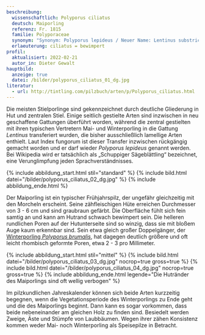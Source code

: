 ```yaml
---
beschreibung:
  wissenschaftlich: Polyporus ciliatus
  deutsch: Maiporling
  referenz: Fr. 1815
  familie: Polyporaceae
  synonym: "Synonym: Polyporus lepideus / Neuer Name: Lentinus substrictus"
  erlaeuterung: ciliatus = bewimpert
profil:
  aktualisiert: 2022-02-21
  autor_in: Dieter Gewalt
hauptbild:
  anzeige: true
  datei: /bilder/polyporus_ciliatus_01_dg.jpg
literatur:
  - url: http://tintling.com/pilzbuch/arten/p/Polyporus_ciliatus.html
---
```

Die meisten Stielporlinge sind gekennzeichnet durch deutliche Gliederung in Hut und zentralen Stiel. Einige seitlich gestielte Arten sind inzwischen in neu geschaffene Gattungen überführt worden, während die zentral gestielten mit ihren typischen Vertretern Mai- und Winterporling in die Gattung *Lentinus* transferiert wurden, die bisher ausschließlich lamellige Arten enthielt. Laut Index fungorum ist dieser Transfer inzwischen rückgängig gemacht worden und er darf wieder *Polyporus lepideus* genannt werden. Bei Wikipedia wird er tatsächlich als „Schuppiger Sägeblättling“ bezeichnet, eine Verunglimpfung jeden Sprachverständnisses. 

{% include abbildung_start.html stil="standard" %}
{% include bild.html datei="/bilder/polyporus_ciliatus_02_dg.jpg" %}
{% include abbildung_ende.html %}

Der Maiporling ist ein typischer Frühjahrspilz, der ungefähr gleichzeitig mit den Morcheln erscheint. Seine zähfleischigen Hüte erreichen Durchmesser von 3 - 6 cm und sind graubraun gefärbt. Die Oberfläche fühlt sich fein samtig an und kann am Hutrand schwach bewimpert sein. Die helleren rundlichen Poren auf der Hutunterseite sind so winzig, dass sie mit bloßem Auge kaum erkennbar sind. Sein etwa gleich großer Doppelgänger, der [Winterporling *Polyporus brumalis*](/pilze/polyporus-brumalis-winterporling), hat dagegen deutlich größere und oft leicht rhombisch geformte Poren, etwa 2 - 3 pro Millimeter.

{% include abbildung_start.html stil="mittel" %}
{% include bild.html datei="/bilder/polyporus_ciliatus_03_dg.jpg" nocrop=true gross=true %}
{% include bild.html datei="/bilder/polyporus_ciliatus_04_dg.jpg" nocrop=true gross=true %}
{% include abbildung_ende.html legende="Die Hutränder des Maiporlings sind oft wellig verbogen" %}

Im pilzkundlichen Jahreskalender können sich beide Arten kurzzeitig begegnen, wenn die Vegetationsperiode des Winterporlings zu Ende geht und die des Maiporlings beginnt. Dann kann es sogar vorkommen, dass beide nebeneinander am gleichen Holz zu finden sind. Besiedelt werden Zweige, Äste und Stümpfe von Laubbäumen. Wegen ihrer zähen Konsistenz kommen weder Mai- noch Winterporling als Speisepilze in Betracht.